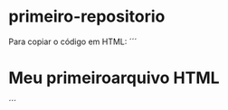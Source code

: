 # primeiro-repositorio

Para copiar o código em HTML:
´´´
<html>
  <h1>Meu primeiroarquivo HTML</h1>
</html>
´´´
